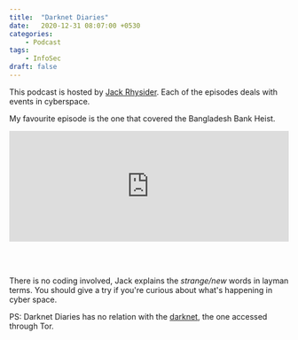 ```yaml
---
title:  "Darknet Diaries"
date:   2020-12-31 08:07:00 +0530
categories:
    - Podcast
tags:
    - InfoSec
draft: false
---
```


This podcast is hosted by [Jack Rhysider](https://twitter.com/JackRhysider). Each of the episodes deals with events in cyberspace.


My favourite episode is the one that covered the Bangladesh Bank Heist.

<iframe frameborder="0" height="200" scrolling="no" src="https://playlist.megaphone.fm?e=ADV1973937923" width="100%"></iframe>


<br> <br>


There is no coding involved, Jack explains the _strange/new_ words in layman terms. You should give a try if you're curious about what's happening in cyber space.

PS: Darknet Diaries has no relation with the [darknet](https://en.wikipedia.org/wiki/Darknet), the one accessed through Tor.
